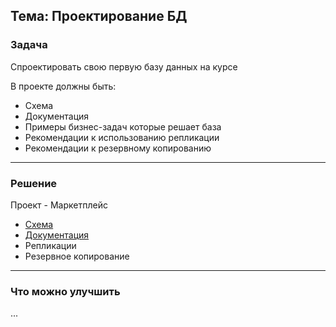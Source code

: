 ## Тема: Проектирование БД

### Задача

Спроектировать свою первую базу данных на курсе

В проекте должны быть:
* Схема
* Документация
* Примеры бизнес-задач которые решает база
* Рекомендации к использованию репликации
* Рекомендации к резервному копированию

___
### Решение
Проект - Маркетплейс

* [Схема](https://github.com/RoIVIan-V/otus_course_db_2022_05/blob/main/01/schema.md)
* [Документация](https://github.com/RoIVIan-V/otus_course_db_2022_05/blob/main/01/info.md)
* Репликации
* Резервное копирование

___
### Что можно улучшить
...
